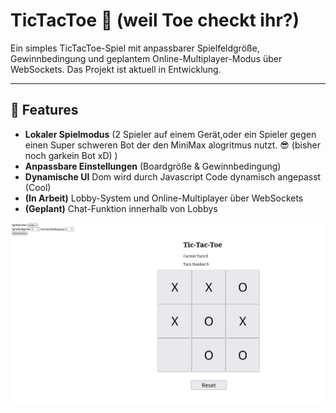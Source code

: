 # TicTacToe 👣 (weil Toe checkt ihr?)

Ein simples TicTacToe-Spiel mit anpassbarer Spielfeldgröße, Gewinnbedingung und geplantem Online-Multiplayer-Modus über WebSockets.
Das Projekt ist aktuell in Entwicklung.

---

## 🚀 Features

- **Lokaler Spielmodus** (2 Spieler auf einem Gerät,oder ein Spieler gegen einen Super schweren Bot der den MiniMax alogritmus nutzt. 😎 (bisher noch garkein Bot xD) )
- **Anpassbare Einstellungen** (Boardgröße & Gewinnbedingung)
- **Dynamische UI** Dom wird durch Javascript Code dynamisch angepasst (Cool)
- **(In Arbeit)** Lobby-System und Online-Multiplayer über WebSockets
- **(Geplant)** Chat-Funktion innerhalb von Lobbys



<img src="./screenshotsForReadMe/workinprogress.png" width="900" alt="Spielübersicht (work in progress)" />

